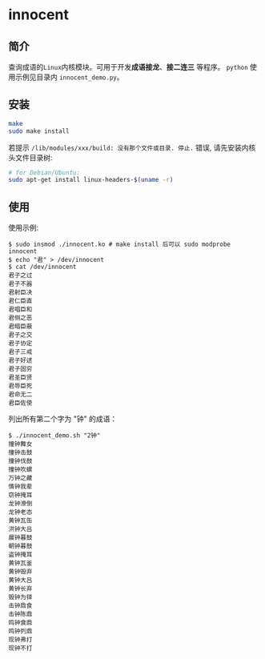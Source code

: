 # innocent

## 简介

查询成语的`Linux`内核模块。可用于开发**成语接龙**、**接二连三** 等程序。
`python` 使用示例见目录内 `innocent_demo.py`。

## 安装

```bash
make
sudo make install
```

若提示 `/lib/modules/xxx/build: 没有那个文件或目录. 停止.` 错误, 请先安装内核头文件目录树:

```bash
# for Debian/Ubuntu:
sudo apt-get install linux-headers-$(uname -r)
```

## 使用

使用示例:

```console
$ sudo insmod ./innocent.ko # make install 后可以 sudo modprobe innocent
$ echo "君" > /dev/innocent
$ cat /dev/innocent
君子之过
君子不器
君射臣决
君仁臣直
君唱臣和
君侧之恶
君暗臣蔽
君子之交
君子协定
君子三戒
君子好逑
君子固穷
君圣臣贤
君辱臣死
君命无二
君臣佐使
```

列出所有第二个字为 "钟" 的成语：

```console
$ ./innocent_demo.sh "2钟"
撞钟舞女
撞钟击鼓
撞钟伐鼓
撞钟吹螺
万钟之藏
情钟我辈
窃钟掩耳
龙钟潦倒
龙钟老态
黄钟瓦缶
洪钟大吕
晨钟暮鼓
朝钟暮鼓
盗钟掩耳
黄钟瓦釜
黄钟毁弃
黄钟大吕
黄钟长弃
毁钟为铎
击钟鼎食
击钟陈鼎
鸣钟食鼎
鸣钟列鼎
现钟弗打
现钟不打
```

